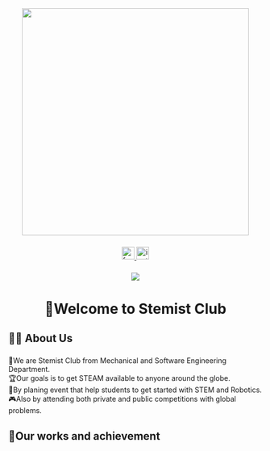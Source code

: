 <div align="center">
  <img height="450" src="https://i.imgur.com/jZZsDe8.jpeg"  />
</div>

###

<div align="center">
  <a href="https://www.facebook.com/stemistclub" target="_blank">
    <img src="https://img.shields.io/static/v1?message=Facebook&logo=facebook&label=&color=1877F2&logoColor=white&labelColor=&style=for-the-badge" height="25" alt="facebook logo"  />
  </a>
  <a href="https://www.instagram.com/stemistclub/" target="_blank">
    <img src="https://img.shields.io/static/v1?message=Instagram&logo=instagram&label=&color=E4405F&logoColor=white&labelColor=&style=for-the-badge" height="25" alt="instagram logo"  />
  </a>
</div>

###

<div align="center">
  <img src="https://visitor-badge.laobi.icu/badge?page_id=stemistclub.stemistclub&"  />
</div>

###

<h1 align="center">👋Welcome to Stemist Club</h1>

###

<h2 align="left">👩‍💻  About Us</h2>

###

<p align="left">🪪We are Stemist Club from Mechanical and Software Engineering Department. <br>🏆Our goals is to get STEAM available to anyone around the globe. <br>📖By planing event that help students to get started with STEM and Robotics. <br>🎮Also by attending both private and public competitions with global problems.</p>

###

<h2 align="left">🏅Our works and achievement</h2>

###
